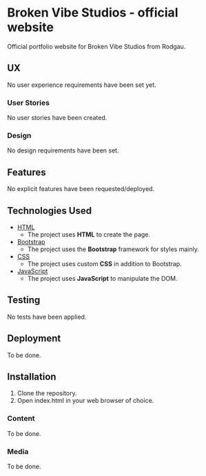 # Broken Vibe Studios - official website
Official portfolio website for Broken Vibe Studios from Rodgau.
## UX
No user experience requirements have been set yet.
### User Stories
No user stories have been created.
### Design
No design requirements have been set.
## Features
No explicit features have been requested/deployed.
## Technologies Used
- [HTML](https://www.w3.org/)
    - The project uses **HTML** to create the page.
- [Bootstrap](https://getbootstrap.com/)
	- The project uses the **Bootstrap** framework for styles mainly.
- [CSS](https://www.w3.org/)
    - The project uses custom **CSS** in addition to Bootstrap.
- [JavaScript](https://developer.mozilla.org/bm/docs/Web/JavaScript)
    - The project uses **JavaScript** to manipulate the DOM.
## Testing
No tests have been applied.
## Deployment
To be done.
## Installation
1. Clone the repository.
2. Open index.html in your web browser of choice.
### Content
To be done.
### Media
To be done.